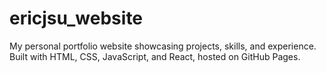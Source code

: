 # ericjsu_website
My personal portfolio website showcasing projects, skills, and experience. Built with HTML, CSS, JavaScript, and React, hosted on GitHub Pages.
